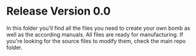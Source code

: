 # Release Version 0.0
In this folder you'll find all the files you need to create your own bomb as well as the according manuals. All files are ready for manufacturing. If you're looking for the source files to modify them, check the main repo folder.
